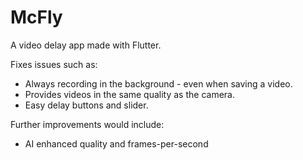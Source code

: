 # McFly


A video delay app made with Flutter.

Fixes issues such as:
- Always recording in the background - even when saving a video.
- Provides videos in the same quality as the camera.
- Easy delay buttons and slider.

Further improvements would include:
- AI enhanced quality and frames-per-second

